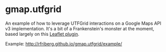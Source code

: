 gmap.utfgrid
============

An example of how to leverage UTFGrid interactions on a Google Maps API v3 implementation. It's a bit of a Frankenstein's monster at the moment, based largely on this <a href="https://github.com/danzel/Leaflet.utfgrid">Leaflet plugin</a>.

Example: http://rfriberg.github.io/gmap.utfgrid/example/

